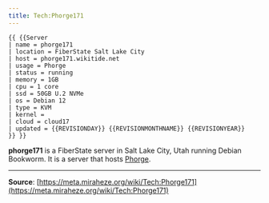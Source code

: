 ```yaml
---
title: Tech:Phorge171
---
```


```
{{ {{Server
| name = phorge171
| location = FiberState Salt Lake City
| host = phorge171.wikitide.net
| usage = Phorge
| status = running
| memory = 1GB
| cpu = 1 core
| ssd = 50GB U.2 NVMe
| os = Debian 12
| type = KVM
| kernel =
| cloud = cloud17
| updated = {{REVISIONDAY}} {{REVISIONMONTHNAME}} {{REVISIONYEAR}}
}} }}
```

**phorge171** is a FiberState server in Salt Lake City, Utah running Debian Bookworm. It is a server that hosts [Phorge](https://meta.miraheze.org/wiki/Tech:Phorge).

----
**Source**: [https://meta.miraheze.org/wiki/Tech:Phorge171](https://meta.miraheze.org/wiki/Tech:Phorge171)